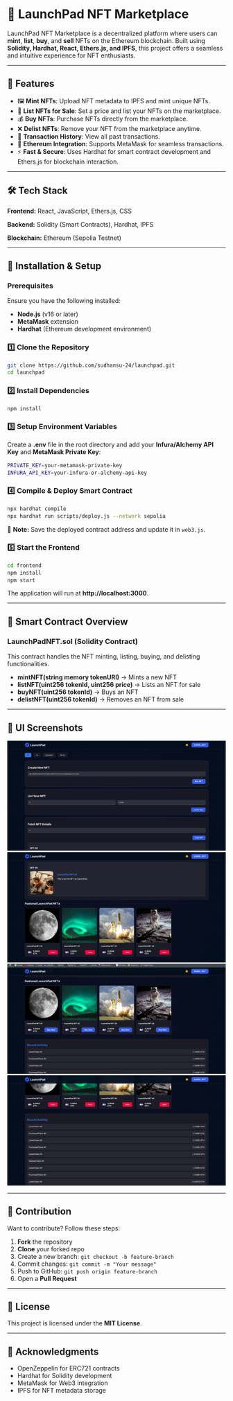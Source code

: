 # 🚀 LaunchPad NFT Marketplace

LaunchPad NFT Marketplace is a decentralized platform where users can **mint**, **list**, **buy**, and **sell** NFTs on the Ethereum blockchain. Built using **Solidity, Hardhat, React, Ethers.js, and IPFS**, this project offers a seamless and intuitive experience for NFT enthusiasts.

---

## 🌟 Features
- 🖼 **Mint NFTs**: Upload NFT metadata to IPFS and mint unique NFTs.
- 📢 **List NFTs for Sale**: Set a price and list your NFTs on the marketplace.
- 💰 **Buy NFTs**: Purchase NFTs directly from the marketplace.
- ❌ **Delist NFTs**: Remove your NFT from the marketplace anytime.
- 📜 **Transaction History**: View all past transactions.
- 🔗 **Ethereum Integration**: Supports MetaMask for seamless transactions.
- ⚡ **Fast & Secure**: Uses Hardhat for smart contract development and Ethers.js for blockchain interaction.

---

## 🛠 Tech Stack

**Frontend:** React, JavaScript, Ethers.js, CSS

**Backend:** Solidity (Smart Contracts), Hardhat, IPFS

**Blockchain:** Ethereum (Sepolia Testnet)

---

## 🚀 Installation & Setup

### Prerequisites
Ensure you have the following installed:
- **Node.js** (v16 or later)
- **MetaMask** extension
- **Hardhat** (Ethereum development environment)

### 1️⃣ Clone the Repository
```bash
git clone https://github.com/sudhansu-24/launchpad.git
cd launchpad
```

### 2️⃣ Install Dependencies
```bash
npm install
```

### 3️⃣ Setup Environment Variables
Create a **.env** file in the root directory and add your **Infura/Alchemy API Key** and **MetaMask Private Key**:
```bash
PRIVATE_KEY=your-metamask-private-key
INFURA_API_KEY=your-infura-or-alchemy-api-key
```

### 4️⃣ Compile & Deploy Smart Contract
```bash
npx hardhat compile
npx hardhat run scripts/deploy.js --network sepolia
```
📌 **Note:** Save the deployed contract address and update it in `web3.js`.

### 5️⃣ Start the Frontend
```bash
cd frontend
npm install
npm start
```
The application will run at **http://localhost:3000**.

---

## 📜 Smart Contract Overview

### **LaunchPadNFT.sol** (Solidity Contract)
This contract handles the NFT minting, listing, buying, and delisting functionalities.
- **mintNFT(string memory tokenURI)** → Mints a new NFT
- **listNFT(uint256 tokenId, uint256 price)** → Lists an NFT for sale
- **buyNFT(uint256 tokenId)** → Buys an NFT
- **delistNFT(uint256 tokenId)** → Removes an NFT from sale

---

## 🎨 UI Screenshots
![Minting NFT](frontend/screenshots/dash.png)
![Marketplace](frontend/screenshots/ownerside.png)
![Buyer's View](frontend/screenshots/buyerside.png)
![Transaction History](frontend/screenshots/transactionhistory.png)

---

## 🤝 Contribution
Want to contribute? Follow these steps:
1. **Fork** the repository
2. **Clone** your forked repo
3. Create a new branch: `git checkout -b feature-branch`
4. Commit changes: `git commit -m "Your message"`
5. Push to GitHub: `git push origin feature-branch`
6. Open a **Pull Request**

---

## 📜 License
This project is licensed under the **MIT License**.

---

## 🌟 Acknowledgments
- OpenZeppelin for ERC721 contracts
- Hardhat for Solidity development
- MetaMask for Web3 integration
- IPFS for NFT metadata storage



